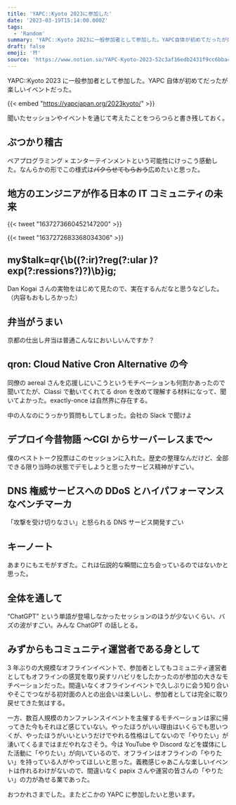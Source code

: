 ```yaml
---
title: 'YAPC::Kyoto 2023に参加した'
date: '2023-03-19T15:14:00.000Z'
tags:
  - 'Random'
summary: 'YAPC::Kyoto 2023に一般参加者として参加した。YAPC自体が初めてだったが楽しいイベントだった。'
draft: false
emoji: '⛩️'
source: 'https://www.notion.so/YAPC-Kyoto-2023-52c3af16edb2431f9cc6bba494864a53'
---
```


YAPC::Kyoto 2023 に一般参加者として参加した。YAPC 自体が初めてだったが楽しいイベントだった。

{{< embed "https://yapcjapan.org/2023kyoto/" >}}

聞いたセッションやイベントを通じて考えたことをつらつらと書き残しておく。

## ぶつかり稽古

ペアプログラミング × エンターテインメントという可能性にけっこう感動した。なんらかの形でこの様式は~~パクらせてもらおう~~広めたいと思った。

## **地方のエンジニアが作る日本の IT コミュニティの未来**

{{< tweet "1637273660452147200" >}}

{{< tweet "1637272683368034306" >}}

## **my$talk=qr{\b((?:ir)?reg(?:ular )?exp(?:ressions?)?)\b}ig;**

Dan Kogai さんの実物をはじめて見たので、実在するんだなと思うなどした。（内容もおもしろかった）

## 弁当がうまい

京都の仕出し弁当は普通こんなにおいしいんですか？

## **qron: Cloud Native Cron Alternative の今**

同僚の aereal さんを応援しにいこうというモチベーションも何割かあったので聞いてたが、Classi で動いてくれてる dron を改めて理解する材料になって、聞いてよかった。exactly-once は自然界に存在する。

中の人なのにうっかり質問もしてしまった。会社の Slack で聞けよ

## **デプロイ今昔物語 〜CGI からサーバーレスまで〜**

僕のベストトーク投票はこのセッションに入れた。歴史の整理なんだけど、全部できる限り当時の状態でデモしようと思ったサービス精神がすごい。

## **DNS 権威サービスへの DDoS とハイパフォーマンスなベンチマーカ**

「攻撃を受け切りなさい」と怒られる DNS サービス開発すごい

## **キーノート**

あまりにもエモがすぎた。これは伝説的な瞬間に立ち会っているのではないかと思った。

## 全体を通して

“ChatGPT” という単語が登場しなかったセッションのほうが少ないくらい、バズの波がすごい。みんな ChatGPT の話しとる。

## みずからもコミュニティ運営者である身として

3 年ぶりの大規模なオフラインイベントで、参加者としてもコミュニティ運営者としてもオフラインの感覚を取り戻すリハビリをしたかったのが参加の大きなモチベーションだった。間違いなくオフラインイベントで久しぶりに会う知り合いやそこでつながる初対面の人との出会いは楽しいし、参加者としては完全に取り戻せてきた気はする。

一方、数百人規模のカンファレンスイベントを主催するモチベーションは家に帰ってきた今もそれほど感じていない。やったほうがいい理由はいくらでも思いつくが、やったほうがいいというだけでやれる性格はしてないので「やりたい」が湧いてくるまではまだやれなさそう。今は YouTube や Discord などを媒体にした活動に「やりたい」が向いているので、オフラインはオフラインの「やりたい」を持っている人がやってほしいと思った。義務感じゃあこんな楽しいイベントは作れるわけがないので、間違いなく papix さんや運営の皆さんの「やりたい」の力が為せる業であった。

おつかれさまでした。またどこかの YAPC に参加したいと思います。
